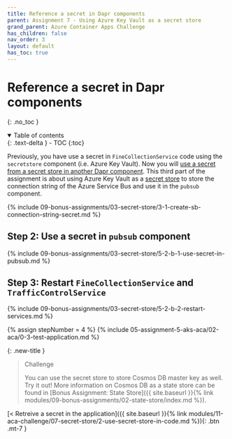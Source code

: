 ```yaml
---
title: Reference a secret in Dapr components
parent: Assignment 7 - Using Azure Key Vault as a secret store
grand_parent: Azure Container Apps Challenge
has_children: false
nav_order: 3
layout: default
has_toc: true
---
```


# Reference a secret in Dapr components

{: .no_toc }

<details open markdown="block">
  <summary>
    Table of contents
  </summary>
  {: .text-delta }
- TOC
{:toc}
</details>

Previously, you have use a secret in `FineCollectionService` code using the `secretstore` component (i.e. Azure Key Vault). Now you will [use a secret from a secret store in another Dapr component](https://docs.dapr.io/operations/components/component-secrets/). This third part of the assignment is about using Azure Key Vault as a [secret store](https://docs.dapr.io/operations/components/setup-secret-store/) to store the connection string of the Azure Service Bus and use it in the `pubsub` component.

<!-- ------------------------ SET CONNECTION STRING ------------------------ -->

{% include 09-bonus-assignments/03-secret-store/3-1-create-sb-connection-string-secret.md %}

## Step 2: Use a secret in `pubsub` component

{% include 09-bonus-assignments/03-secret-store/5-2-b-1-use-secret-in-pubsub.md %}

## Step 3: Restart `FineCollectionService` and `TrafficControlService`

{% include 09-bonus-assignments/03-secret-store/5-2-b-2-restart-services.md %}

<!-- -------------------------------- TEST --------------------------------- -->

{% assign stepNumber = 4 %}
{% include 05-assignment-5-aks-aca/02-aca/0-3-test-application.md %}

{: .new-title }
> Challenge
>
> You can use the secret store to store Cosmos DB master key as well. Try it out! More information on Cosmos DB as a state store can be found in [Bonus Assignment: State Store]({{ site.baseurl }}{% link modules/09-bonus-assignments/02-state-store/index.md %}).
>

<!-- ----------------------------- NAVIGATION ------------------------------ -->

<span class="fs-3">
[< Retreive a secret in the application]({{ site.baseurl }}{% link modules/11-aca-challenge/07-secret-store/2-use-secret-store-in-code.md %}){: .btn .mt-7 }
</span>
